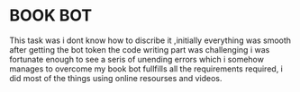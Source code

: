 # BOOK BOT
This task was i dont know how to discribe it ,initially everything was smooth after getting the bot token the code writing part was challenging i was fortunate enough to see a seris of unending errors which i somehow manages to overcome my book bot fullfills all the requirements required, i did most of the things using online resourses and videos.
